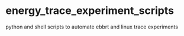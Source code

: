 # energy_trace_experiment_scripts

python and shell scripts to automate ebbrt and linux trace experiments
